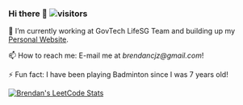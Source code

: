 ### Hi there 👋 ![visitors](https://visitor-badge.laobi.icu/badge?page_id=brendancjz)

🔭 I’m currently working at GovTech LifeSG Team and building up my [Personal Website](https://www.brendanchia.com/).

📫 How to reach me: E-mail me at _brendancjz@gmail.com_!

⚡ Fun fact: I have been playing Badminton since I was 7 years old!

[![Brendan's LeetCode Stats](https://leetcode-stats.vercel.app/api?username=brendanchia&theme=Dark)](https://github.com/JeremyTsaii/leetcode-stats)
<!--
**brendancjz/brendancjz** is a ✨ _special_ ✨ repository because its `README.md` (this file) appears on your GitHub profile.

Here are some ideas to get you started:

- 🔭 I’m currently working on ...
- 🌱 I’m currently learning ...
- 👯 I’m looking to collaborate on ...
- 🤔 I’m looking for help with ...
- 💬 Ask me about ...
- 📫 How to reach me: ...
- 😄 Pronouns: ...
- ⚡ Fun fact: ...
-->
